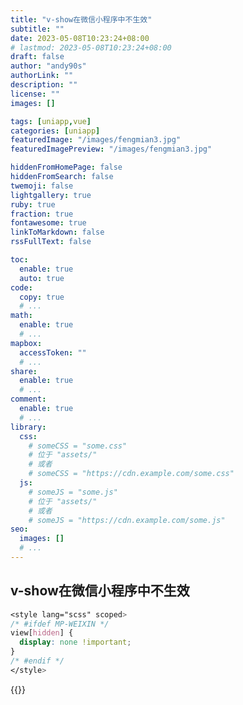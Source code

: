 ```yaml
---
title: "v-show在微信小程序中不生效"
subtitle: ""
date: 2023-05-08T10:23:24+08:00
# lastmod: 2023-05-08T10:23:24+08:00
draft: false
author: "andy90s"
authorLink: ""
description: ""
license: ""
images: []

tags: [uniapp,vue]
categories: [uniapp]
featuredImage: "/images/fengmian3.jpg"
featuredImagePreview: "/images/fengmian3.jpg"

hiddenFromHomePage: false
hiddenFromSearch: false
twemoji: false
lightgallery: true
ruby: true
fraction: true
fontawesome: true
linkToMarkdown: false
rssFullText: false

toc:
  enable: true
  auto: true
code:
  copy: true
  # ...
math:
  enable: true
  # ...
mapbox:
  accessToken: ""
  # ...
share:
  enable: true
  # ...
comment:
  enable: true
  # ...
library:
  css:
    # someCSS = "some.css"
    # 位于 "assets/"
    # 或者
    # someCSS = "https://cdn.example.com/some.css"
  js:
    # someJS = "some.js"
    # 位于 "assets/"
    # 或者
    # someJS = "https://cdn.example.com/some.js"
seo:
  images: []
  # ...
---
```

<!--more-->
## v-show在微信小程序中不生效
```css
<style lang="scss" scoped>
/* #ifdef MP-WEIXIN */
view[hidden] {
  display: none !important;
}
/* #endif */
</style>
```
{{<link href="https://liguoyou.gitee.io/your/2020/08/20/uni-app-display-flex-v-show-invalid/" content="【具体原因】">}}